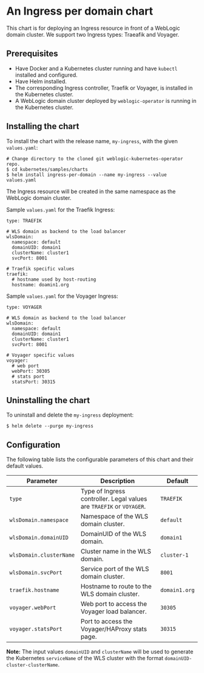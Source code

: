 # An Ingress per domain chart
This chart is for deploying an Ingress resource in front of a WebLogic domain cluster. We support two Ingress types: Traeafik and Voyager.

## Prerequisites
- Have Docker and a Kubernetes cluster running and have `kubectl` installed and configured.
- Have Helm installed.
- The corresponding Ingress controller, Traefik or Voyager, is installed in the Kubernetes cluster.
- A WebLogic domain cluster deployed by `weblogic-operator` is running in the Kubernetes cluster.

## Installing the chart

To install the chart with the release name, `my-ingress`, with the given `values.yaml`:
```
# Change directory to the cloned git weblogic-kubernetes-operator repo.
$ cd kubernetes/samples/charts
$ helm install ingress-per-domain --name my-ingress --value values.yaml
```
The Ingress resource will be created in the same namespace as the WebLogic domain cluster.

Sample `values.yaml` for the Traefik Ingress:
```
type: TRAEFIK

# WLS domain as backend to the load balancer
wlsDomain:
  namespace: default
  domainUID: domain1
  clusterName: cluster1
  svcPort: 8001

# Traefik specific values
traefik:
  # hostname used by host-routing
  hostname: doamin1.org
```

Sample `values.yaml` for the Voyager Ingress:
```
type: VOYAGER

# WLS domain as backend to the load balancer
wlsDomain:
  namespace: default
  domainUID: domain1
  clusterName: cluster1  
  svcPort: 8001

# Voyager specific values
voyager:
  # web port
  webPort: 30305
  # stats port
  statsPort: 30315
```
## Uninstalling the chart
To uninstall and delete the `my-ingress` deployment:
```
$ helm delete --purge my-ingress
```
## Configuration
The following table lists the configurable parameters of this chart and their default values.

| Parameter                              | Description                                                                                                                  | Default                                           |
| -------------------------------------- | ---------------------------------------------------------------------------------------------------------------------------- | ------------------------------------------------- |
| `type`                     | Type of Ingress controller. Legal values are `TRAEFIK` or `VOYAGER`.                                                                                            | `TRAEFIK` |
| `wlsDomain.namespace`                     | Namespace of the WLS domain cluster.                                                                                            | `default` |
| `wlsDomain.domainUID`                     | DomainUID of the WLS domain.                                                                                            | `domain1` |
| `wlsDomain.clusterName`                     | Cluster name in the WLS domain.                                                                                            | `cluster-1` |
| `wlsDomain.svcPort`                     | Service port of the WLS domain cluster.                                                                                            | `8001` |
| `traefik.hostname`                     | Hostname to route to the WLS domain cluster.                                                                                            | `domain1.org` |
| `voyager.webPort`                     | Web port to access the Voyager load balancer.                                                                                         | `30305` |
| `voyager.statsPort`                     | Port to access the Voyager/HAProxy stats page.                                                                                            | `30315` |

**Note:** The input values `domainUID` and `clusterName` will be used to generate the Kubernetes `serviceName` of the WLS cluster with the format `domainUID-cluster-clusterName`.

